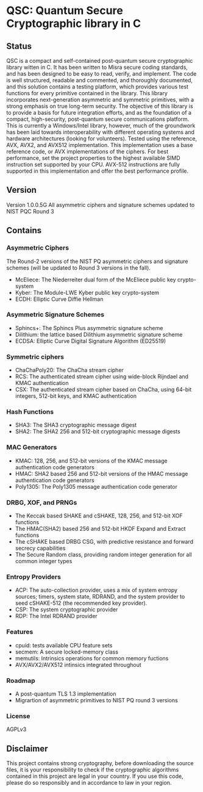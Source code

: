 # QSC: Quantum Secure Cryptographic library in C

## Status

QSC is a compact and self-contained post-quantum secure cryptographic library witten in C. It has been written to Misra secure coding standards, and has been designed to be easy to read, verify, and implement. The code is well structured, readable and commented, and thoroughly documented, and this solution contains a testing platform, which provides various test functions for every primitive contained in the library. 
This library incorporates next-generation asymmetric and symmetric primitives, with a strong emphasis on true long-term security. The objective of this library is to provide a basis for future integration efforts, and as the foundation of a compact, high-security, post-quantum secure communications platform. This is currently a Windows/Intel library, however, much of the groundwork has been laid towards interoperability with different operating systems and hardware architectures (looking for volunteers). 
Tested using the reference, AVX, AVX2, and AVX512 implementation.
This implementation uses a base reference code, or AVX implementations of the ciphers. For best performance, set the project properties to the highest available SIMD instruction set supported by your CPU. AVX-512 instructions are fully supported in this implementation and offer the best performance profile.

## Version
Version 1.0.0.5G
All asymmetric ciphers and signature schemes updated to NIST PQC Round 3

## Contains
### Asymmetric Ciphers
The Round-2 versions of the NIST PQ asymmetric ciphers and signature schemes (will be updated to Round 3 versions in the fall).
* McEliece: The Niederreiter dual form of the McEliece public key crypto-system
* Kyber: The Module-LWE Kyber public key crypto-system
* ECDH: Elliptic Curve Diffie Hellman

### Asymmetric Signature Schemes
* Sphincs+: The Sphincs Plus asymmetric signature scheme
* Dilithium: the lattice based Dilithium asymmetric signature scheme
* ECDSA: Elliptic Curve Digital Signature Algorithm (ED25519)

### Symmetric ciphers
* ChaChaPoly20: The ChaCha stream cipher
* RCS: The authenticated stream cipher using wide-block Rijndael and KMAC authentication
* CSX: The authenticated stream cipher based on ChaCha, using 64-bit integers, 512-bit keys, and KMAC authentication

### Hash Functions
* SHA3: The SHA3 cryptographic message digest
* SHA2: The SHA2 256 and 512-bit cryptographic message digests

### MAC Generators
* KMAC: 128, 256, and 512-bit versions of the KMAC message authentication code generators
* HMAC: SHA2 based 256 and 512-bit versions of the HMAC message authentication code generators
* Poly1305: The Poly1305 message authentication code generator

### DRBG, XOF, and PRNGs
* The Keccak based SHAKE and cSHAKE, 128, 256, and 512-bit XOF functions
* The HMAC(SHA2) based 256 and 512-bit HKDF Expand and Extract functions
* The cSHAKE based DRBG CSG, with predictive resistance and forward secrecy capabilities
* The Secure Random class, providing random integer generation for all common integer types

### Entropy Providers
* ACP: The auto-collection provider, uses a mix of system entropy sources; timers, system state, RDRAND, and the system provider to seed cSHAKE-512 (the recommended key provider).
* CSP: The system cryptographic provider
* RDP: The Intel RDRAND provider

### Features
* cpuid: tests available CPU feature sets
* secmem: A secure locked-memory class
* memutils: Intrinsics operations for common memory fuctions
* AVX/AVX2/AVX512 intinsics integrated throughout

### Roadmap
* A post-quantum TLS 1.3 implementation
* Migrartion of asymmetric primitives to NIST PQ round 3 versions

### License
AGPLv3

## Disclaimer
This project contains strong cryptography, before downloading the source files, 
it is your responsibility to check if the cryptographic algorithms contained in this project are legal in your country. 
If you use this code, please do so responsibly and in accordance to law in your region.
